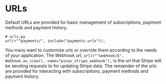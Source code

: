 # URLs

Default URLs are provided for basic management of subscriptions, payment methods and payment history.

```
# urls.py
url(r"^payments/", include("payments.urls")),
```

You many want to customize urls or override them according to the needs of your application.
The Webhook url, `url(r"^webhook/$", Webhook.as_view(), name="pinax_stripe_webhook"),` is the url
that Stripe will be sending requests to for updating Stripe data.  The remainder of the urls
are provided for interacting with subscriptions, payment methods and payment history.

